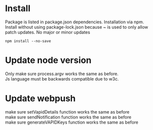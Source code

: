 # Install

Package is listed in package.json dependencies. Installation via npm.<br>
Install without using package-lock.json because ~ is used to only allow patch updates. No major or minor updates<br>

<code>npm install --no-save</code>

# Update node version

Only make sure process.argv works the same as before.<br>
Js language must be backwards compatible due to w3c.<br>

# Update webpush

make sure setVapidDetails function works the same as before<br>
make sure sendNotification function works the same as before<br>
make sure generateVAPIDKeys function works the same as before<br>

